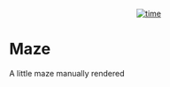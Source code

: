 <p align="center">
    <a href="https://github.com/Tugamer89/Maze" target="_blank"><img src="https://wakatime.com/badge/user/423e1479-325a-4958-8d21-2d5f97c11efb/project/018eacf7-4f01-4fd4-b2dd-6399812721de.svg" alt="time"></a>
</p>

# Maze
A little maze manually rendered
